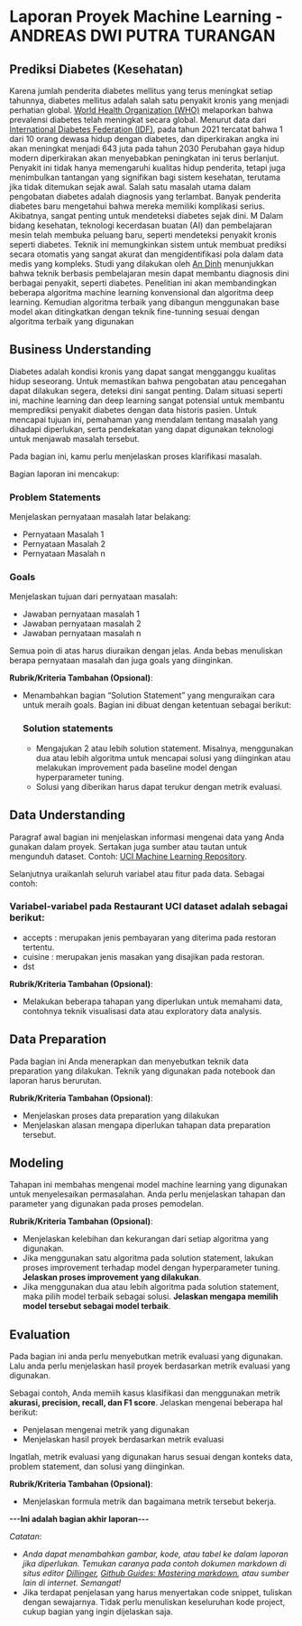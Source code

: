 # Laporan Proyek Machine Learning - ANDREAS DWI PUTRA TURANGAN

## Prediksi Diabetes (Kesehatan)

Karena jumlah penderita diabetes mellitus yang terus meningkat setiap tahunnya, diabetes mellitus adalah salah satu penyakit kronis yang menjadi perhatian global. [World Health Organization (WHO)](https://www.who.int/health-topics/diabetes#tab=tab_1) melaporkan bahwa prevalensi diabetes telah meningkat secara global. Menurut data dari [International Diabetes Federation (IDF)](https://diabetesatlas.org/), pada tahun 2021 tercatat bahwa 1 dari 10 orang dewasa hidup dengan diabetes, dan diperkirakan angka ini akan meningkat menjadi 643 juta pada tahun 2030 Perubahan gaya hidup modern diperkirakan akan menyebabkan peningkatan ini terus berlanjut. Penyakit ini tidak hanya memengaruhi kualitas hidup penderita, tetapi juga menimbulkan tantangan yang signifikan bagi sistem kesehatan, terutama jika tidak ditemukan sejak awal. Salah satu masalah utama dalam pengobatan diabetes adalah diagnosis yang terlambat. Banyak penderita diabetes baru mengetahui bahwa mereka memiliki komplikasi serius. Akibatnya, sangat penting untuk mendeteksi diabetes sejak dini. M
Dalam bidang kesehatan, teknologi kecerdasan buatan (AI) dan pembelajaran mesin telah membuka peluang baru, seperti mendeteksi penyakit kronis seperti diabetes.  Teknik ini memungkinkan sistem untuk membuat prediksi secara otomatis yang sangat akurat dan mengidentifikasi pola dalam data medis yang kompleks.  Studi yang dilakukan oleh [An Dinh](https://bmcmedinformdecismak.biomedcentral.com/articles/10.1186/s12911-019-0918-5) menunjukkan bahwa teknik berbasis pembelajaran mesin dapat membantu diagnosis dini berbagai penyakit, seperti diabetes.
Penelitian ini akan membandingkan beberapa algoritma machine learning konvensional dan algoritma deep learning. Kemudian algoritma terbaik yang dibangun menggunakan base model akan ditingkatkan dengan teknik fine-tunning sesuai dengan algoritma terbaik yang digunakan


## Business Understanding

Diabetes adalah kondisi kronis yang dapat sangat mengganggu kualitas hidup seseorang.  Untuk memastikan bahwa pengobatan atau pencegahan dapat dilakukan segera, deteksi dini sangat penting.  Dalam situasi seperti ini, machine learning dan deep learning sangat potensial untuk membantu memprediksi penyakit diabetes dengan data historis pasien.
Untuk mencapai tujuan ini, pemahaman yang mendalam tentang masalah yang dihadapi diperlukan, serta pendekatan yang dapat digunakan teknologi untuk menjawab masalah tersebut.


Pada bagian ini, kamu perlu menjelaskan proses klarifikasi masalah.

Bagian laporan ini mencakup:

### Problem Statements

Menjelaskan pernyataan masalah latar belakang:
- Pernyataan Masalah 1
- Pernyataan Masalah 2
- Pernyataan Masalah n

### Goals

Menjelaskan tujuan dari pernyataan masalah:
- Jawaban pernyataan masalah 1
- Jawaban pernyataan masalah 2
- Jawaban pernyataan masalah n

Semua poin di atas harus diuraikan dengan jelas. Anda bebas menuliskan berapa pernyataan masalah dan juga goals yang diinginkan.

**Rubrik/Kriteria Tambahan (Opsional)**:
- Menambahkan bagian “Solution Statement” yang menguraikan cara untuk meraih goals. Bagian ini dibuat dengan ketentuan sebagai berikut: 

    ### Solution statements
    - Mengajukan 2 atau lebih solution statement. Misalnya, menggunakan dua atau lebih algoritma untuk mencapai solusi yang diinginkan atau melakukan improvement pada baseline model dengan hyperparameter tuning.
    - Solusi yang diberikan harus dapat terukur dengan metrik evaluasi.

## Data Understanding
Paragraf awal bagian ini menjelaskan informasi mengenai data yang Anda gunakan dalam proyek. Sertakan juga sumber atau tautan untuk mengunduh dataset. Contoh: [UCI Machine Learning Repository](https://archive.ics.uci.edu/ml/datasets/Restaurant+%26+consumer+data).

Selanjutnya uraikanlah seluruh variabel atau fitur pada data. Sebagai contoh:  

### Variabel-variabel pada Restaurant UCI dataset adalah sebagai berikut:
- accepts : merupakan jenis pembayaran yang diterima pada restoran tertentu.
- cuisine : merupakan jenis masakan yang disajikan pada restoran.
- dst

**Rubrik/Kriteria Tambahan (Opsional)**:
- Melakukan beberapa tahapan yang diperlukan untuk memahami data, contohnya teknik visualisasi data atau exploratory data analysis.

## Data Preparation
Pada bagian ini Anda menerapkan dan menyebutkan teknik data preparation yang dilakukan. Teknik yang digunakan pada notebook dan laporan harus berurutan.

**Rubrik/Kriteria Tambahan (Opsional)**: 
- Menjelaskan proses data preparation yang dilakukan
- Menjelaskan alasan mengapa diperlukan tahapan data preparation tersebut.

## Modeling
Tahapan ini membahas mengenai model machine learning yang digunakan untuk menyelesaikan permasalahan. Anda perlu menjelaskan tahapan dan parameter yang digunakan pada proses pemodelan.

**Rubrik/Kriteria Tambahan (Opsional)**: 
- Menjelaskan kelebihan dan kekurangan dari setiap algoritma yang digunakan.
- Jika menggunakan satu algoritma pada solution statement, lakukan proses improvement terhadap model dengan hyperparameter tuning. **Jelaskan proses improvement yang dilakukan**.
- Jika menggunakan dua atau lebih algoritma pada solution statement, maka pilih model terbaik sebagai solusi. **Jelaskan mengapa memilih model tersebut sebagai model terbaik**.

## Evaluation
Pada bagian ini anda perlu menyebutkan metrik evaluasi yang digunakan. Lalu anda perlu menjelaskan hasil proyek berdasarkan metrik evaluasi yang digunakan.

Sebagai contoh, Anda memiih kasus klasifikasi dan menggunakan metrik **akurasi, precision, recall, dan F1 score**. Jelaskan mengenai beberapa hal berikut:
- Penjelasan mengenai metrik yang digunakan
- Menjelaskan hasil proyek berdasarkan metrik evaluasi

Ingatlah, metrik evaluasi yang digunakan harus sesuai dengan konteks data, problem statement, dan solusi yang diinginkan.

**Rubrik/Kriteria Tambahan (Opsional)**: 
- Menjelaskan formula metrik dan bagaimana metrik tersebut bekerja.

**---Ini adalah bagian akhir laporan---**

_Catatan:_
- _Anda dapat menambahkan gambar, kode, atau tabel ke dalam laporan jika diperlukan. Temukan caranya pada contoh dokumen markdown di situs editor [Dillinger](https://dillinger.io/), [Github Guides: Mastering markdown](https://guides.github.com/features/mastering-markdown/), atau sumber lain di internet. Semangat!_
- Jika terdapat penjelasan yang harus menyertakan code snippet, tuliskan dengan sewajarnya. Tidak perlu menuliskan keseluruhan kode project, cukup bagian yang ingin dijelaskan saja.
